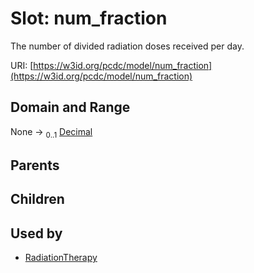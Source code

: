 
# Slot: num_fraction


The number of divided radiation doses received per day.

URI: [https://w3id.org/pcdc/model/num_fraction](https://w3id.org/pcdc/model/num_fraction)


## Domain and Range

None &#8594;  <sub>0..1</sub> [Decimal](types/Decimal.md)

## Parents


## Children


## Used by

 * [RadiationTherapy](RadiationTherapy.md)
